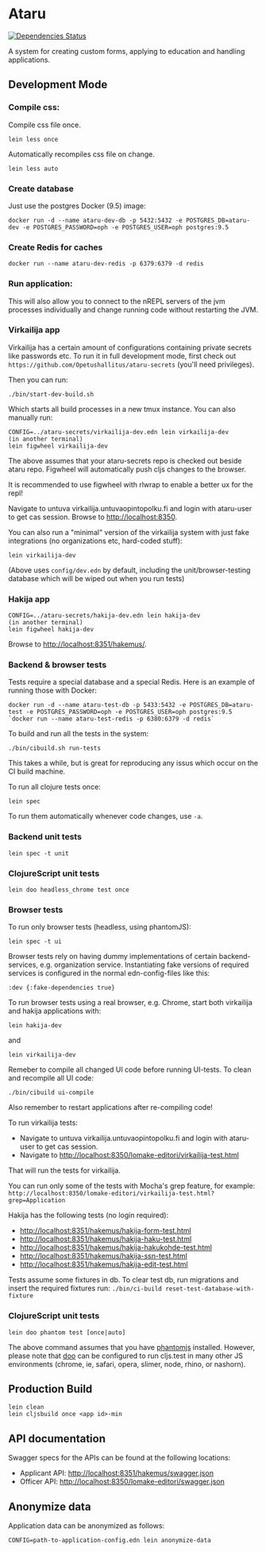 # Ataru

[![Dependencies Status](https://jarkeeper.com/Opetushallitus/ataru/status.svg)](https://jarkeeper.com/Opetushallitus/ataru)

A system for creating custom forms, applying to education and handling applications.

## Development Mode

### Compile css:

Compile css file once.

```
lein less once
```

Automatically recompiles css file on change.

```
lein less auto
```

### Create database

Just use the postgres Docker (9.5) image:

```
docker run -d --name ataru-dev-db -p 5432:5432 -e POSTGRES_DB=ataru-dev -e POSTGRES_PASSWORD=oph -e POSTGRES_USER=oph postgres:9.5
```

### Create Redis for caches

`docker run --name ataru-dev-redis -p 6379:6379 -d redis`

### Run application:

This will also allow you to connect to the nREPL servers of the jvm processes individually and change running code without restarting the JVM.

### Virkailija app

Virkailija has a certain amount of configurations containing private
secrets like passwords etc. To run it in full development mode, first
check out `https://github.com/Opetushallitus/ataru-secrets` (you'll
need privileges).

Then you can run:

`./bin/start-dev-build.sh`

Which starts all build processes in a new tmux instance. You can also manually run:

```
CONFIG=../ataru-secrets/virkailija-dev.edn lein virkailija-dev
(in another terminal)
lein figwheel virkailija-dev
```
The above assumes that your ataru-secrets repo is checked out beside
ataru repo. Figwheel will automatically push cljs changes to the browser.

It is recommended to use figwheel with rlwrap to enable a better ux for the repl!

Navigate to untuva virkailija.untuvaopintopolku.fi and login with ataru-user to get cas session.
Browse to [http://localhost:8350](http://localhost:8350).

You can also run a "minimal" version of the virkailija system with
just fake integrations (no organizations etc, hard-coded stuff):

```
lein virkailija-dev
```

(Above uses `config/dev.edn` by default, including the
unit/browser-testing database which will be wiped out when you run tests)

### Hakija app
```
CONFIG=../ataru-secrets/hakija-dev.edn lein hakija-dev
(in another terminal)
lein figwheel hakija-dev
```
Browse to [http://localhost:8351/hakemus/<uuid>](http://localhost:8351/hakemus/<uuid>).

### Backend & browser tests

Tests require a special database and a special Redis. Here is an example of running those
with Docker:

```
docker run -d --name ataru-test-db -p 5433:5432 -e POSTGRES_DB=ataru-test -e POSTGRES_PASSWORD=oph -e POSTGRES_USER=oph postgres:9.5
`docker run --name ataru-test-redis -p 6380:6379 -d redis`
```

To build and run all the tests in the system:

```
./bin/cibuild.sh run-tests
```

This takes a while, but is great for reproducing any issus which occur
on the CI build machine.

To run all clojure tests once:

```
lein spec
```

To run them automatically whenever code changes, use `-a`.

### Backend unit tests

```
lein spec -t unit
```

### ClojureScript unit tests

```
lein doo headless_chrome test once
```

### Browser tests

To run only browser tests (headless, using phantomJS):

```
lein spec -t ui
```

Browser tests rely on having dummy implementations of certain
backend-services, e.g. organization service. Instantiating fake
versions of required services is configured in the normal
edn-config-files like this:

```
:dev {:fake-dependencies true}
```

To run browser tests using a real browser, e.g. Chrome, start both virkailija and hakija applications with:

```
lein hakija-dev
```

and

```
lein virkailija-dev
```

Remeber to compile all changed UI code before running UI-tests. To clean and recompile all UI code:

```
./bin/cibuild ui-compile
```

Also remember to restart applications after re-compiling code!

To run virkailija tests:
* Navigate to untuva virkailija.untuvaopintopolku.fi and login with ataru-user to get cas session.
* Navigate to [http://localhost:8350/lomake-editori/virkailija-test.html](http://localhost:8350/lomake-editori/virkailija-test.html)

That will run the tests for virkailija.

You can run only some of the tests with Mocha's grep feature, for example:
```http://localhost:8350/lomake-editori/virkailija-test.html?grep=Application```

Hakija has the following tests (no login required): 
* [http://localhost:8351/hakemus/hakija-form-test.html](http://localhost:8351/hakemus/hakija-form-test.html)
* [http://localhost:8351/hakemus/hakija-haku-test.html](http://localhost:8351/hakemus/hakija-haku-test.html)
* [http://localhost:8351/hakemus/hakija-hakukohde-test.html](http://localhost:8351/hakemus/hakija-hakukohde-test.html)
* [http://localhost:8351/hakemus/hakija-ssn-test.html](http://localhost:8351/hakemus/hakija-ssn-test.html)
* [http://localhost:8351/hakemus/hakija-edit-test.html](http://localhost:8351/hakemus/hakija-edit-test.html)

Tests assume some fixtures in db. To clear test db, run migrations and insert the required fixtures run:
`./bin/ci-build reset-test-database-with-fixture`

### ClojureScript unit tests

```
lein doo phantom test [once|auto]
```

The above command assumes that you have [phantomjs](https://www.npmjs.com/package/phantomjs) installed. 
However, please note that [doo](https://github.com/bensu/doo) can be configured to run cljs.test in many other JS 
environments (chrome, ie, safari, opera, slimer, node, rhino, or nashorn).

## Production Build

```
lein clean
lein cljsbuild once <app id>-min
```

## API documentation

Swagger specs for the APIs can be found at the following locations:

* Applicant API: <http://localhost:8351/hakemus/swagger.json>
* Officer API: <http://localhost:8350/lomake-editori/swagger.json>

## Anonymize data

Application data can be anonymized as follows:

```
CONFIG=path-to-application-config.edn lein anonymize-data
```

